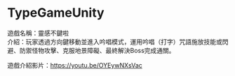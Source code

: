 # TypeGameUnity #  

遊戲名稱：靈感不鍵啦  
介紹：玩家透過方向鍵移動並進入吟唱模式，運用吟唱（打字）咒語施放技能或閃避、防禦怪物攻擊、克服地景障礙、最終解決Boss完成通關。  
  
遊戲介紹影片：https://youtu.be/OYEywNXsVac  

